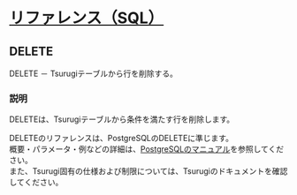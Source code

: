 # [リファレンス（SQL）](../sql_reference.md)

## DELETE

  DELETE － Tsurugiテーブルから行を削除する。

### 説明

  DELETEは、Tsurugiテーブルから条件を満たす行を削除します。  

  DELETEのリファレンスは、PostgreSQLのDELETEに準じます。  
  概要・パラメータ・例などの詳細は、[PostgreSQLのマニュアル](https://www.postgresql.jp/document/12/html/sql-delete.html)を参照してください。  
  また、Tsurugi固有の仕様および制限については、Tsurugiのドキュメントを確認してください。
